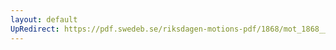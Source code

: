 ```yaml
---
layout: default
UpRedirect: https://pdf.swedeb.se/riksdagen-motions-pdf/1868/mot_1868__ak__00299/mot_1868__ak__00299_002.pdf
---
```

